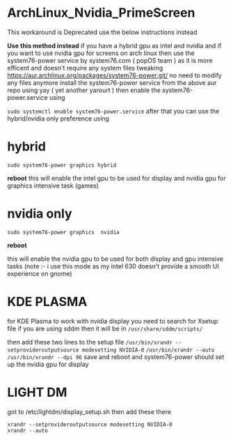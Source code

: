 # ArchLinux_Nvidia_PrimeScreen

This workaround is  Deprecated use the below instructions instead  


**Use this method instead**
if you have a hybrid gpu as intel and nvidia and if you want to use nvidia gpu for screens
on arch linux then use 
the system76-power service by system76.com ( popOS team ) as it is more efficent and doesn't require any system files tweaking
https://aur.archlinux.org/packages/system76-power.git/
no need to modify any files anymore
install the system76-power service from the above aur repo using yay ( yet another yarourt )
then  enable the system76-power.service using 

```sudo systemctl enable system76-power.service```
after that you can use the hybrid/nvidia only preference using 

# hybrid
```sudo system76-power graphics hybrid``` 

**reboot**
this will enable the intel gpu to be used for display and nvidia gpu for graphics intensive task (games)

# nvidia only
```sudo system76-power graphics  nvidia```

**reboot**

this will enable the nvidia gpu to be used for both display and gpu intensive tasks
(note :- i use this mode as my intel 630 doesn't provide a smooth UI experience on gnome) 

# KDE PLASMA

for KDE Plasma to work with nvidia display you need to search for Xsetup file
if you are using sddm then it will be in ```/usr/share/sddm/scripts/```

then add these two lines to the setup file
```/usr/bin/xrandr --setprovideroutputsource modesetting NVIDIA-0```
```/usr/bin/xrandr --auto```
```/usr/bin/xrandr --dpi 96```
save and reboot and system76-power should set up the nvidia gpu for display

# LIGHT DM
got to /etc/lightdm/display_setup.sh
then add these there
```#!/bin/sh
xrandr --setprovideroutputsource modesetting NVIDIA-0
xrandr --auto



